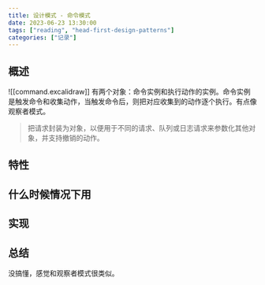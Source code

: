 ```yaml
---
title: 设计模式 - 命令模式
date: 2023-06-23 13:30:00
tags: ["reading", "head-first-design-patterns"]
categories: ["记录"]
---
```


## 概述

![[command.excalidraw]]
有两个对象：命令实例和执行动作的实例。命令实例是触发命令和收集动作，当触发命令后，则把对应收集到的动作逐个执行。有点像观察者模式。

> 把请求封装为对象，以便用于不同的请求、队列或日志请求来参数化其他对象，并支持撤销的动作。


## 特性

## 什么时候情况下用

## 实现

## 总结
没搞懂，感觉和观察者模式很类似。
